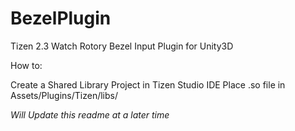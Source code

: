 # BezelPlugin
Tizen 2.3 Watch Rotory Bezel Input Plugin for Unity3D

How to:

Create a Shared Library Project in Tizen Studio IDE
Place .so file in Assets/Plugins/Tizen/libs/

*Will Update this readme at a later time*
